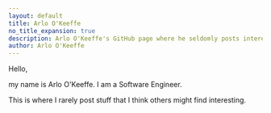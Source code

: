```yaml
---
layout: default
title: Arlo O'Keeffe
no_title_expansion: true
description: Arlo O'Keeffe's GitHub page where he seldomly posts interesting stuff.
author: Arlo O'Keeffe
---
```

Hello,

my name is Arlo O'Keeffe. I am a Software Engineer.

This is where I rarely post stuff that I think others might find interesting.
